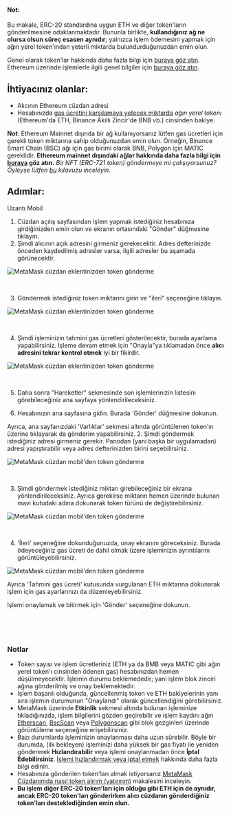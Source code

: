 
#### Not:


Bu makale, ERC-20 standardına uygun ETH ve diğer token'ların gönderilmesine odaklanmaktadır. Bununla birlikte, **kullandığınız ağ ne olursa olsun süreç esasen aynıdır**; yalnızca işlem ödemesini yapmak için ağın yerel token'ından yeterli miktarda bulundurduğunuzdan emin olun.


Genel olarak token'lar hakkında daha fazla bilgi için [buraya göz atın](https://support.metamask.io/hc/en-us/articles/4405497827355-User-guide-Tokens). Ethereum üzerinde işlemlerle ilgili genel bilgiler için [buraya göz atın](https://support.metamask.io/hc/en-us/articles/4410741657499-User-Guide-Transactions).



İhtiyacınız olanlar:
--------------------


* Alıcının Ethereum cüzdan adresi
* Hesabınızda [gas ücretini karşılamaya yetecek miktarda](https://support.metamask.io/hc/en-us/articles/4404600179227-User-Guide-Gas) *ağın yerel tokenı* (Ethereum'da ETH, Binance Akıllı Zincir'de BNB vb.) cinsinden bakiye.


**Not**: Ethereum Mainnet dışında bir ağ kullanıyorsanız lütfen gas ücretleri için gerekli token miktarına sahip olduğunuzdan emin olun. Örneğin, Binance Smart Chain (BSC) ağı için gas birimi olarak BNB, Polygon için MATIC gereklidir. **Ethereum mainnet dışındaki ağlar hakkında daha fazla bilgi için [buraya](https://support.metamask.io/hc/en-us/articles/4404424659995-User-Guide-Custom-networks-and-sidechains) göz atın.** *Bir NFT (ERC-721 token) göndermeye mi çalışıyorsunuz? Öyleyse lütfen [bu](https://support.metamask.io/hc/en-us/articles/360058961911) kılavuzu inceleyin.*


Adımlar:
--------




Uzantı Mobil


1. Cüzdan açılış sayfasından işlem yapmak istediğiniz hesabınıza girdiğinizden emin olun ve ekranın ortasındaki "Gönder" düğmesine tıklayın.
2. Şimdi alıcının açık adresini girmeniz gerekecektir. Adres defterinizde önceden kaydedilmiş adresler varsa, ilgili adresler bu aşamada görünecektir.


![MetaMask cüzdan eklentinizden token gönderme](https://support.metamask.io/hc/article_attachments/10081970688667)


 


3. Göndermek istediğiniz token miktarını girin ve "ileri" seçeneğine tıklayın.


![MetaMask cüzdan eklentinizden token gönderme](https://support.metamask.io/hc/article_attachments/10081985074843)


 


4. Şimdi işleminizin tahmini gas ücretleri gösterilecektir, burada ayarlama yapabilirsiniz. İşleme devam etmek için "Onayla"ya tıklamadan önce **alıcı adresini tekrar kontrol etmek** iyi bir fikirdir.


![MetaMask cüzdan eklentinizden token gönderme](https://support.metamask.io/hc/article_attachments/10081984689179)


 


5. Daha sonra "Hareketler" sekmesinde son işlemlerinizin listesini görebileceğiniz ana sayfaya yönlendirileceksiniz.




1. Hesabınızın ana sayfasına gidin. Burada 'Gönder' düğmesine dokunun.


Ayrıca, ana sayfanızdaki 'Varlıklar' sekmesi altında görüntülenen token'ın üzerine tıklayarak da gönderim yapabilirsiniz.
2. Şimdi göndermek istediğiniz adresi girmeniz gerekir. Panodan (yani başka bir uygulamadan) adresi yapıştırabilir veya adres defterinizden birini seçebilirsiniz.


![MetaMask cüzdan mobil'den token gönderme](https://support.metamask.io/hc/article_attachments/10082688896923)


 


3. Şimdi göndermek istediğiniz miktarı girebileceğiniz bir ekrana yönlendirileceksiniz. Ayrıca gerekirse miktarın hemen üzerinde bulunan mavi kutudaki adına dokunarak token türünü de değiştirebilirsiniz.


![MetaMask cüzdan mobil'den token gönderme](https://support.metamask.io/hc/article_attachments/10082688018843)


 


4. 'İleri' seçeneğine dokunduğunuzda, onay ekranını göreceksiniz. Burada ödeyeceğiniz gas ücreti de dahil olmak üzere işleminizin ayrıntılarını görüntüleyebilirsiniz.


![MetaMask cüzdan mobil'den token gönderme](https://support.metamask.io/hc/article_attachments/10082688455451)


Ayrıca 'Tahmini gas ücreti' kutusunda vurgulanan ETH miktarına dokunarak işlem için gas ayarlarınızı da düzenleyebilirsiniz.


İşlemi onaylamak ve bitirmek için 'Gönder' seçeneğine dokunun.


 




 


### Notlar


* Token sayısı ve işlem ücretleriniz (ETH ya da BMB veya MATIC gibi ağın yerel token'ı cinsinden ödenen gas) hesabınızdan hemen düşülmeyecektir. İşlemin durumu beklemededir; yani işlem blok zinciri ağına gönderilmiş ve onay beklemektedir.
* İşlem başarılı olduğunda, güncellenmiş token ve ETH bakiyelerinin yanı sıra işlemin durumunun "Onaylandı" olarak güncellendiğini görebilirsiniz.
* MetaMask üzerinde **Etkinlik** sekmesi altında bulunan işleminize tıkladığınızda, işlem bilgilerini gözden geçirebilir ve işlem kaydını ağın [Etherscan](https://etherscan.io/), [BscScan](https://bscscan.com/) veya [Polygonscan](https://polygonscan.com/) gibi blok gezginleri üzerinde görüntüleme seçeneğine erişebilirsiniz.
* Bazı durumlarda işleminizin onaylanması daha uzun sürebilir. Böyle bir durumda, (ilk bekleyen) işleminizi daha yüksek bir gas fiyatı ile yeniden göndererek **Hızlandırabilir** veya işlemi onaylanmadan önce **İptal Edebilirsiniz**. [İşlemi hızlandırmak veya iptal etmek](https://support.metamask.io/hc/en-us/articles/360015489251-How-to-Speed-Up-or-Cancel-a-Pending-Transaction#:~:text=In%20this%20case%2C%20you%20can,%2C%20simply%20select%20%22Cancel%22.) hakkında daha fazla bilgi edinin.
* Hesabınıza gönderilen token'ları almak istiyorsanız [MetaMask Cüzdanımda nasıl token alırım (yatırırım)](https://support.metamask.io/hc/en-us/articles/360028141672-How-to-deposit-receive-tokens-to-your-MetaMask-Wallet) makalesini inceleyin.
* **Bu işlem diğer ERC-20 token'ları için olduğu gibi ETH için de aynıdır, ancak ERC-20 token'ları gönderirken alıcı cüzdanın gönderdiğiniz token'ları desteklediğinden emin olun.**


 

